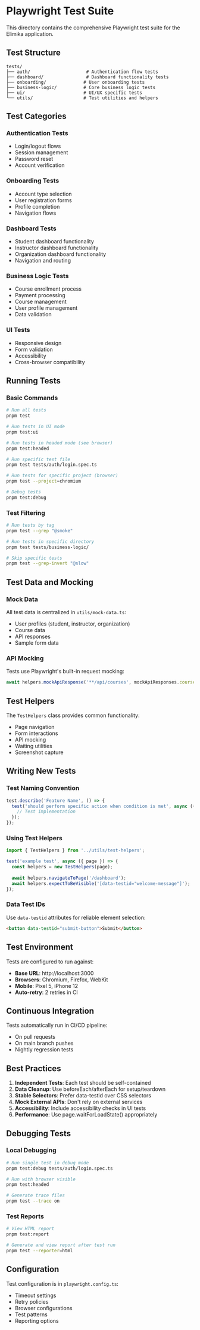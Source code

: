 # Playwright Test Suite

This directory contains the comprehensive Playwright test suite for the Elimika application.

## Test Structure

```
tests/
├── auth/                     # Authentication flow tests
├── dashboard/                # Dashboard functionality tests
├── onboarding/              # User onboarding tests
├── business-logic/          # Core business logic tests
├── ui/                      # UI/UX specific tests
└── utils/                   # Test utilities and helpers
```

## Test Categories

### Authentication Tests
- Login/logout flows
- Session management
- Password reset
- Account verification

### Onboarding Tests
- Account type selection
- User registration forms
- Profile completion
- Navigation flows

### Dashboard Tests
- Student dashboard functionality
- Instructor dashboard functionality
- Organization dashboard functionality
- Navigation and routing

### Business Logic Tests
- Course enrollment process
- Payment processing
- Course management
- User profile management
- Data validation

### UI Tests
- Responsive design
- Form validation
- Accessibility
- Cross-browser compatibility

## Running Tests

### Basic Commands
```bash
# Run all tests
pnpm test

# Run tests in UI mode
pnpm test:ui

# Run tests in headed mode (see browser)
pnpm test:headed

# Run specific test file
pnpm test tests/auth/login.spec.ts

# Run tests for specific project (browser)
pnpm test --project=chromium

# Debug tests
pnpm test:debug
```

### Test Filtering
```bash
# Run tests by tag
pnpm test --grep "@smoke"

# Run tests in specific directory
pnpm test tests/business-logic/

# Skip specific tests
pnpm test --grep-invert "@slow"
```

## Test Data and Mocking

### Mock Data
All test data is centralized in `utils/mock-data.ts`:
- User profiles (student, instructor, organization)
- Course data
- API responses
- Sample form data

### API Mocking
Tests use Playwright's built-in request mocking:
```typescript
await helpers.mockApiResponse('**/api/courses', mockApiResponses.courses);
```

## Test Helpers

The `TestHelpers` class provides common functionality:
- Page navigation
- Form interactions
- API mocking
- Waiting utilities
- Screenshot capture

## Writing New Tests

### Test Naming Convention
```typescript
test.describe('Feature Name', () => {
  test('should perform specific action when condition is met', async ({ page }) => {
    // Test implementation
  });
});
```

### Using Test Helpers
```typescript
import { TestHelpers } from '../utils/test-helpers';

test('example test', async ({ page }) => {
  const helpers = new TestHelpers(page);
  
  await helpers.navigateToPage('/dashboard');
  await helpers.expectToBeVisible('[data-testid="welcome-message"]');
});
```

### Data Test IDs
Use `data-testid` attributes for reliable element selection:
```html
<button data-testid="submit-button">Submit</button>
```

## Test Environment

Tests are configured to run against:
- **Base URL**: http://localhost:3000
- **Browsers**: Chromium, Firefox, WebKit
- **Mobile**: Pixel 5, iPhone 12
- **Auto-retry**: 2 retries in CI

## Continuous Integration

Tests automatically run in CI/CD pipeline:
- On pull requests
- On main branch pushes
- Nightly regression tests

## Best Practices

1. **Independent Tests**: Each test should be self-contained
2. **Data Cleanup**: Use beforeEach/afterEach for setup/teardown
3. **Stable Selectors**: Prefer data-testid over CSS selectors
4. **Mock External APIs**: Don't rely on external services
5. **Accessibility**: Include accessibility checks in UI tests
6. **Performance**: Use page.waitForLoadState() appropriately

## Debugging Tests

### Local Debugging
```bash
# Run single test in debug mode
pnpm test:debug tests/auth/login.spec.ts

# Run with browser visible
pnpm test:headed

# Generate trace files
pnpm test --trace on
```

### Test Reports
```bash
# View HTML report
pnpm test:report

# Generate and view report after test run
pnpm test --reporter=html
```

## Configuration

Test configuration is in `playwright.config.ts`:
- Timeout settings
- Retry policies
- Browser configurations
- Test patterns
- Reporting options